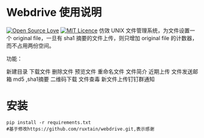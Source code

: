 # Webdrive 使用说明
[![Open Source Love](https://badges.frapsoft.com/os/v2/open-source.svg?v=103)](https://github.com/ellerbrock/open-source-badges/) [![MIT Licence](https://badges.frapsoft.com/os/mit/mit.png?v=103)](https://opensource.org/licenses/mit-license.php)
仿效 UNIX 文件管理系统，为文件设置一个 original file，一旦有 sha1 摘要的文件上传，则只增加 original file 的计数器，而不占用两份空间。

功能：

新建目录
下载文件
删除文件
预览文件
重命名文件
文件简介
近期上传
文件发送邮箱
md5 ,sha1摘要
二维码下载
文件查毒
新文件上传钉钉群通知
# 安装

```
pip install -r requirements.txt
#基于修改https://github.com/ruxtain/webdrive.git,表示感谢
